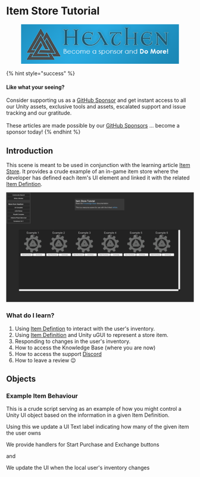 # Item Store Tutorial

<figure><img src="../../../../.gitbook/assets/512x128 Sponsor Banner.png" alt="Become a sponsor and Do More!"><figcaption></figcaption></figure>

{% hint style="success" %}
#### Like what your seeing?

Consider supporting us as a [GitHub Sponsor](../../../../) and get instant access to all our Unity assets, exclusive tools and assets, escalated support and issue tracking and our gratitude.\
\
These articles are made possible by our [GitHub Sponsors](https://github.com/sponsors/heathen-engineering) ... become a sponsor today!
{% endhint %}

## Introduction&#x20;

This scene is meant to be used in conjunction with the learning article [Item Store](../guides/microtransactions/item-store/). It provides a crude example of an in-game item store where the developer has defined each item's UI element and linked it with the related [Item Defintion](../scriptable-objects/item-definition.md).

![](<../../../../.gitbook/assets/image (162).png>)

### What do I learn?

1. Using [Item Defintion](../scriptable-objects/item-definition.md) to interact with the user's inventory.
2. Using [Item Definition](../scriptable-objects/item-definition.md) and Unity uGUI to represent a store item.
3. Responding to changes in the user's inventory.
4. How to access the Knowledge Base (where you are now)
5. How to access the support [Discord ](https://discord.gg/6X3xrRc)
6. How to leave a review 😉

## Objects

### Example Item Behaviour

This is a crude script serving as an example of how you might control a Unity UI object based on the information in a given Item Definition.

Using this we update a UI Text label indicating how many of the given item the user owns

We provide handlers for Start Purchase and Exchange buttons

and

We update the UI when the local user's inventory changes

